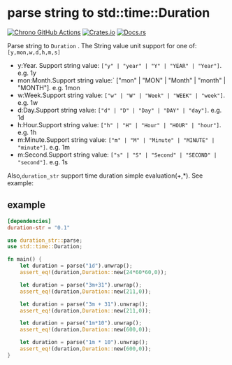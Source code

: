 # parse string to std::time::Duration

[![Chrono GitHub Actions](https://github.com/baoyachi/duration-str-rs/actions/workflows/check.yml/badge.svg)](https://github.com/baoyachi/duration-str-rs/actions?query=workflow%3Abuild)
[![Crates.io](https://img.shields.io/crates/v/duration-str.svg)](https://crates.io/crates/duration-str)
[![Docs.rs](https://docs.rs/duration-str/badge.svg)](https://docs.rs/duration-str)


Parse string to `Duration` . The String value unit support for one of:`[y,mon,w,d,h,m,s]`
- y:Year. Support string value: `["y" | "year" | "Y" | "YEAR" | "Year"]`. e.g. 1y
- mon:Month.Support string value:` ["mon" | "MON" | "Month" | "month" | "MONTH"]. e.g. 1mon
- w:Week.Support string value: `["w" | "W" | "Week" | "WEEK" | "week"]`. e.g. 1w
- d:Day.Support string value: `["d" | "D" | "Day" | "DAY" | "day"]`. e.g. 1d
- h:Hour.Support string value: `["h" | "H" | "Hour" | "HOUR" | "hour"]`. e.g. 1h
- m:Minute.Support string value: `["m" | "M" | "Minute" | "MINUTE" | "minute"]`. e.g. 1m
- m:Second.Support string value: `["s" | "S" | "Second" | "SECOND" | "second"]`. e.g. 1s

Also,`duration_str` support time duration simple evaluation(+,*). See example:


## example
```toml
[dependencies]
duration-str = "0.1" 
```

```rust
use duration_str::parse;
use std::time::Duration;

fn main() {
    let duration = parse("1d").unwrap();
    assert_eq!(duration,Duration::new(24*60*60,0));

    let duration = parse("3m+31").unwrap();
    assert_eq!(duration,Duration::new(211,0));

    let duration = parse("3m + 31").unwrap();
    assert_eq!(duration,Duration::new(211,0));

    let duration = parse("1m*10").unwrap();
    assert_eq!(duration,Duration::new(600,0));

    let duration = parse("1m * 10").unwrap();
    assert_eq!(duration,Duration::new(600,0));
}
```

